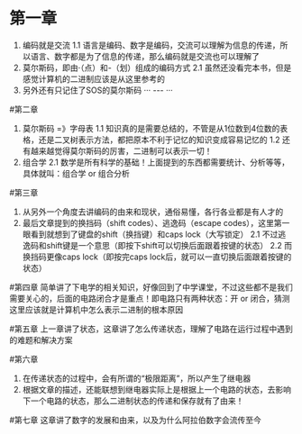 # 第一章
1. 编码就是交流
1.1 语言是编码、数字是编码，交流可以理解为信息的传递，所以语言、数字都是为了信息的传递，那么编码就是交流也可以理解了
2. 莫尔斯码，即由·（点）和-（划）组成的编码方式
2.1 虽然还没看完本书，但是感觉计算机的二进制应该是从这里参考的
3. 另外还有只记住了SOS的莫尔斯码 ··· --- ···

#第二章
1. 莫尔斯码 =》字母表
1.1 知识真的是需要总结的，不管是从1位数到4位数的表格，还是二叉树表示方法，都把原本不利于记忆的知识变成容易记忆的
1.2 还有越来越觉得莫尔斯码的厉害，二进制可以表示一切！
2. 组合学
2.1 数学是所有科学的基础！上面提到的东西都需要统计、分析等等，具体就叫：组合学 or 组合分析

#第三章
1. 从另外一个角度去讲编码的由来和现状，通俗易懂，各行各业都是有人才的
2. 最后文章提到的换挡码（shift codes）、逃逸码（escape codes），这里第一眼看到就想到了键盘的shift（换挡键）和caps lock（大写锁定）
2.1 不过逃逸码和shift键是一个意思（即按下shift可以切换后面跟着按键的状态）
2.2 而换挡码更像caps lock（即按完caps lock后，就可以一直切换后面跟着按键的状态）

#第四章
简单讲了下电学的相关知识，好像回到了中学课堂，不过这些都不是我们需要关心的，后面的电路闭合才是重点！即电路只有两种状态：开 or 闭合，猜测这里应该就是计算机中怎么表示二进制的根本原因

#第五章
上一章讲了状态，这章讲了怎么传递状态，理解了电路在运行过程中遇到的难题和解决方案

#第六章
1. 在传递状态的过程中，会有所谓的“极限距离”，所以产生了继电器
2. 根据文章的描述，还能联想到继电器实际上是根据上一个电路的状态，去影响下一个电路的状态，那么二进制状态的传递和保存就有了由来！

#第七章
这章讲了数字的发展和由来，以及为什么阿拉伯数字会流传至今
